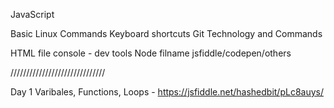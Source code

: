 JavaScript

Basic Linux Commands
Keyboard shortcuts
Git Technology and Commands


HTML file
console - dev tools
Node filname
jsfiddle/codepen/others

//////////////////////////////

Day 1
Varibales, Functions, Loops - https://jsfiddle.net/hashedbit/pLc8auys/